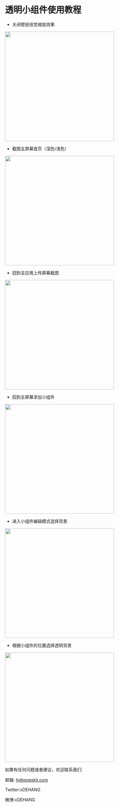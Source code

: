 # 透明小组件使用教程

- 关闭壁纸视觉缩放效果

<img src="../cn/OneWidget/transparent/01.png" width="360" />

- 截图主屏幕首页（深色/浅色）

<img src="../cn/OneWidget/transparent/02.png" width="360" />

- 回到主应用上传屏幕截图

<img src="../cn/OneWidget/transparent/03.png" width="360" />

- 回到主屏幕添加小组件

<img src="../cn/OneWidget/transparent/04.png" width="360" />

- 进入小组件编辑模式选择背景

<img src="../cn/OneWidget/transparent/05.png" width="360" />

- 根据小组件的位置选择透明背景

<img src="../cn/OneWidget/transparent/06.png" width="360" />



如果有任何问题或者建议，欢迎联系我们:

邮箱: hi@onexkit.com

Twitter:xDEHANG

微博:xDEHANG
